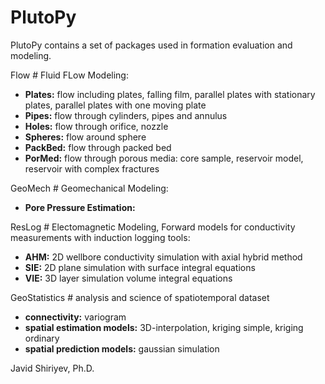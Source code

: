 # PlutoPy

PlutoPy contains a set of packages used in formation evaluation and modeling.

Flow \# Fluid FLow Modeling:

- **Plates:** flow including plates, falling film, parallel plates with stationary plates, parallel plates with one moving plate
- **Pipes:** flow through cylinders, pipes and annulus
- **Holes:** flow through orifice, nozzle
- **Spheres:** flow around sphere
- **PackBed:** flow through packed bed
- **PorMed:** flow through porous media: core sample, reservoir model, reservoir with complex fractures

GeoMech \# Geomechanical Modeling:

- **Pore Pressure Estimation:**

ResLog \# Electomagnetic Modeling, Forward models for conductivity measurements with induction logging tools:

- **AHM:** 2D wellbore conductivity simulation with axial hybrid method
- **SIE:** 2D plane simulation with surface integral equations
- **VIE:** 3D layer simulation volume integral equations

GeoStatistics \# analysis and science of spatiotemporal dataset

- **connectivity:** variogram
- **spatial estimation models:** 3D-interpolation, kriging simple, kriging ordinary
- **spatial prediction models:** gaussian simulation

Javid Shiriyev, Ph.D.
